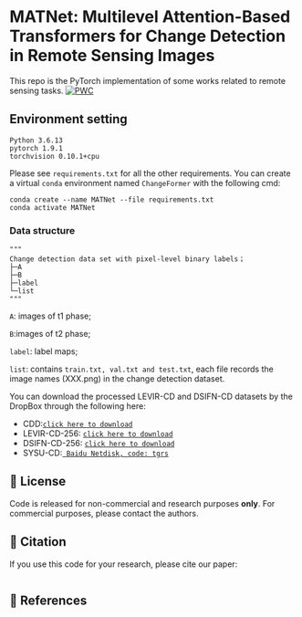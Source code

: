 # MATNet: Multilevel Attention-Based Transformers for Change Detection in Remote Sensing Images
This repo is the PyTorch implementation of some works related to remote sensing tasks.
[![PWC](https://img.shields.io/endpoint.svg?url=https://paperswithcode.com/badge/a-transformer-based-siamese-network-for/change-detection-on-levir-cd)](https://paperswithcode.com/sota/change-detection-on-levir-cd?p=a-transformer-based-siamese-network-for)
## Environment setting
```
Python 3.6.13
pytorch 1.9.1
torchvision 0.10.1+cpu
```

Please see `requirements.txt` for all the other requirements.
You can create a virtual ``conda`` environment named ``ChangeFormer`` with the following cmd:

```
conda create --name MATNet --file requirements.txt
conda activate MATNet
```

###  Data structure

```
"""
Change detection data set with pixel-level binary labels；
├─A
├─B
├─label
└─list
"""
```

`A`: images of t1 phase;

`B`:images of t2 phase;

`label`: label maps;

`list`: contains `train.txt, val.txt and test.txt`, each file records the image names (XXX.png) in the change detection dataset.



You can download the processed LEVIR-CD and DSIFN-CD datasets by the DropBox through the following here:
- CDD:[`click here to download`](https://aistudio.baidu.com/datasetdetail/89523)
- LEVIR-CD-256: [`click here to download`](https://www.dropbox.com/s/18fb5jo0npu5evm/LEVIR-CD256.zip)
- DSIFN-CD-256: [`click here to download`](https://www.dropbox.com/s/18fb5jo0npu5evm/LEVIR-CD256.zip)
- SYSU-CD:[` Baidu Netdisk, code: tgrs`](https://pan.baidu.com/share/init?surl=rux9Zxjc8yGsga28CSD0kg)


## :speech_balloon: License

Code is released for non-commercial and research purposes **only**. For commercial purposes, please contact the authors.

## :speech_balloon: Citation

If you use this code for your research, please cite our paper:

```

```

## :speech_balloon: References


